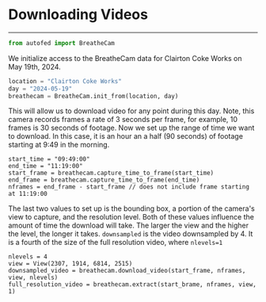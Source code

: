 # Downloading Videos

---

```python
from autofed import BreatheCam
```

We initialize access to the BreatheCam data for Clairton Coke Works on May 19th, 2024.

```python
location = "Clairton Coke Works"
day = "2024-05-19"
breathecam = BreatheCam.init_from(location, day)
```
This will allow us to download video for any point during this day. Note, this camera records frames a rate of 3 
seconds per frame, for example, 10 frames is 30 seconds of footage. Now we set up the range of time we want to
download. In this case, it is an hour an a half (90 seconds) of footage starting at 9:49 in the morning.

```
start_time = "09:49:00"
end_time = "11:19:00"
start_frame = breathecam.capture_time_to_frame(start_time)
end_frame = breathecam.capture_time_to_frame(end_time)
nframes = end_frame - start_frame // does not include frame starting at 11:19:00
```

The last two values to set up is the bounding box, a portion of the camera's view to capture, and the resolution level.
Both of these values influence the amount of time the download will take. The larger the view and the higher the level,
the longer it takes. `downsampled` is the video downsampled by 4. It is a fourth of the size of the full resolution
video, where `nlevels=1`

```
nlevels = 4
view = View(2307, 1914, 6814, 2515)
downsampled_video = breathecam.download_video(start_frame, nframes, view, nlevels)
full_resolution_video = breathecam.extract(start_brame, nframes, view, 1)
```